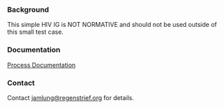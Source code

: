 ### Background

This simple HIV IG is NOT NORMATIVE and should not be used outside of this small test case.

### Documentation

[Process Documentation](https://docs.google.com/document/d/1OeqTFl2JllglZ-MFJniKhjzYGCl6hqgLzUOQMKNBqyQ/edit#)

### Contact

Contact jamlung@regenstrief.org for details.


